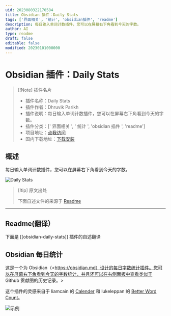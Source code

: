 ```yaml
---
uid: 2023080322170584
title: Obsidian 插件：Daily Stats
tags: ['界面相关', '统计', 'obsidian插件', 'readme']
description: 每日输入单词计数插件，您可以在屏幕右下角看到今天的字数。
author: AI
type: readme
draft: false
editable: false
modified: 20230101000000
---
```


# Obsidian 插件：Daily Stats

> [!Note] 插件名片
> - 插件名称：Daily Stats
> - 插件作者：Dhruvik Parikh
> - 插件说明：每日输入单词计数插件，您可以在屏幕右下角看到今天的字数。
> - 插件分类：[' 界面相关 ', ' 统计 ', 'obsidian 插件 ', 'readme']
> - 项目地址：[点我访问](https://github.com/dhruvik7/obsidian-daily-stats)
> - 国内下载地址：[下载安装](https://pkmer.cn/products/plugin/pluginMarket/?obsidian-daily-stats)

## 概述

每日输入单词计数插件，您可以在屏幕右下角看到今天的字数。

![Daily Stats](https://cdn.pkmer.cn/covers/obsidian-daily-stats.png!pkmer)

> [!tip] 原文出处
>
>下面自述文件的来源于 [Readme](https://ghproxy.net/https://raw.githubusercontent.com/dhruvik7/obsidian-daily-stats/master/README.md)
>

---

## Readme(翻译）

下面是 [[obsidian-daily-stats]] 插件的自述翻译

## Obsidian 每日统计

这是一个为 Obsidian（<https://obsidian.md）设计的每日字数统计插件。您可以在屏幕右下角看到今天的字数统计，并且还可以在右侧面板中查看类似于 Github 贡献图的历史记录。>

这个插件的灵感来自于 liamcain 的 [Calender](https://github.com/liamcain/obsidian-calendar-plugin) 和 lukeleppan 的 [Better Word Count](https://github.com/lukeleppan/better-word-count)。

![示例](./images/example-graph.png)
